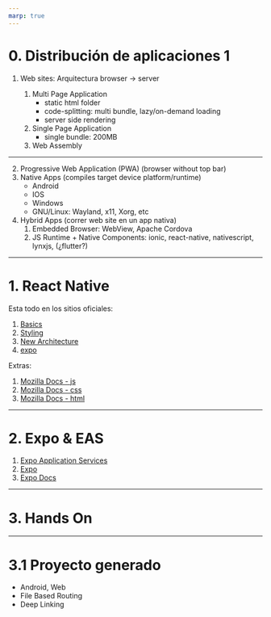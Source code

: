 ```yaml
---
marp: true
---
```


# 0. Distribución de aplicaciones 1

1. Web sites: Arquitectura browser -> server

   1. Multi Page Application
      - static html folder
      - code-splitting: multi bundle, lazy/on-demand loading
      - server side rendering
   2. Single Page Application
      - single bundle: 200MB
   3. Web Assembly

---

2. Progressive Web Application (PWA) (browser without top bar)
3. Native Apps (compiles target device platform/runtime)
   - Android
   - IOS
   - Windows
   - GNU/Linux: Wayland, x11, Xorg, etc
4. Hybrid Apps (correr web site en un app nativa)
   1. Embedded Browser: WebView, Apache Cordova
   2. JS Runtime + Native Components: ionic, react-native, nativescript, lynxjs, (¿flutter?)

---

# 1. React Native

Esta todo en los sitios oficiales:

1. [Basics](https://reactnative.dev/docs/getting-started)
2. [Styling](https://reactnative.dev/docs/style)
3. [New Architecture](https://reactnative.dev/blog/2024/10/23/the-new-architecture-is-here)
4. [expo](https://docs.expo.dev/get-started/create-a-project/)

Extras:

1. [Mozilla Docs - js](https://developer.mozilla.org/en-US/docs/Web/JavaScript)
2. [Mozilla Docs - css](https://developer.mozilla.org/en-US/docs/Web/CSS)
3. [Mozilla Docs - html](https://developer.mozilla.org/en-US/docs/Web/HTML)

---

# 2. Expo & EAS

1. [Expo Application Services](https://expo.dev/eas)
2. [Expo](https://expo.dev)
3. [Expo Docs](https://docs.expo.dev)

---

# 3. Hands On

---

# 3.1 Proyecto generado

- Android, Web
- File Based Routing
- Deep Linking
